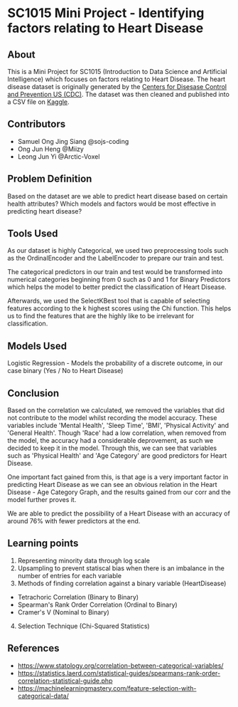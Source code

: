 # SC1015 Mini Project - Identifying factors relating to Heart Disease

## About

This is a Mini Project for SC1015 (Introduction to Data Science and Artificial Intelligence) which focuses on factors relating to Heart Disease. The heart disease dataset is originally generated by the [Centers for Disesase Control and Prevention US (CDC)](https://www.cdc.gov/brfss/annual_data/annual_2020.html). The dataset was then cleaned and published into a CSV file on [Kaggle](https://www.kaggle.com/datasets/kamilpytlak/personal-key-indicators-of-heart-disease?select=heart_2020_cleaned.csv).

## Contributors

- Samuel Ong Jing Siang @sojs-coding
- Ong Jun Heng @Miizy
- Leong Jun Yi @Arctic-Voxel

## Problem Definition

Based on the dataset are we able to predict heart disease based on certain health attributes?
Which models and factors would be most effective in predicting heart disease?

## Tools Used

As our dataset is highly Categorical, we used two preprocessing tools such as the OrdinalEncoder and the LabelEncoder to prepare our train and test.

The categorical predictors in our train and test would be transformed into numerical categories beginning from 0 such as 0 and 1 for Binary Predictors which helps the model to better predict the classification of Heart Disease.

Afterwards, we used the SelectKBest tool that is capable of selecting features according to the k highest scores using the Chi function. This helps us to find the features that are the highly like to be irrelevant for classification.

## Models Used

Logistic Regression - Models the probability of a discrete outcome, in our case binary (Yes / No to Heart Disease)

## Conclusion

Based on the correlation we calculated, we removed the variables that did not contribute to the model whilst recording the model accuracy. These variables include 'Mental Health', 'Sleep Time', 'BMI', 'Physical Activity' and 'General Health'. Though 'Race' had a low correlation, when removed from the model, the accuracy had a considerable deprovement, as such we decided to keep it in the model. Through this, we can see that variables such as 'Physical Health' and 'Age Category' are good predictors for Heart Disease.

One important fact gained from this, is that age is a very important factor in predicting Heart Disease as we can see an obvious relation in the Heart Disease - Age Category Graph, and the results gained from our corr and the model further proves it.

We are able to predict the possibility of a Heart Disease with an accuracy of around 76% with fewer predictors at the end.

## Learning points

1. Representing minority data through log scale
2. Upsampling to prevent statiscal bias when there is an imbalance in the number of entries for each variable
3. Methods of finding correlation against a binary variable (HeartDisease)
  - Tetrachoric Correlation (Binary to Binary)
  - Spearman's Rank Order Correlation (Ordinal to Binary)
  - Cramer's V (Nominal to Binary)
 4. Selection Technique (Chi-Squared Statistics)

## References

- <https://www.statology.org/correlation-between-categorical-variables/>
- <https://statistics.laerd.com/statistical-guides/spearmans-rank-order-correlation-statistical-guide.php>
- <https://machinelearningmastery.com/feature-selection-with-categorical-data/>
